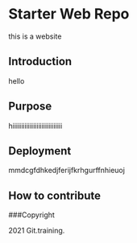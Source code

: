 # Starter Web Repo
this is a website


## Introduction
 hello
## Purpose
 hiiiiiiiiiiiiiiiiiiiiiiiiiiiii
## Deployment

mmdcgfdhkedjferijfkrhgurffnhieuoj

## How to contribute
###Copyright

2021 Git.training.